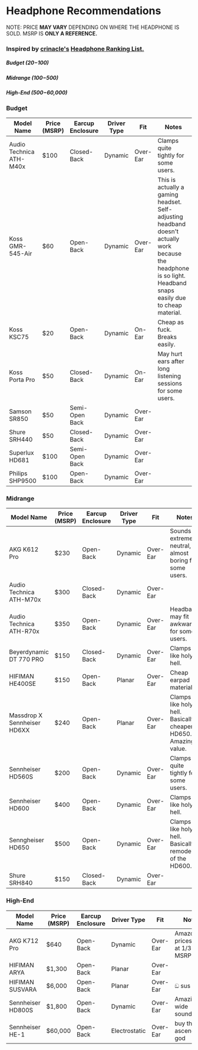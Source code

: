 # Headphone Recommendations

NOTE: PRICE **MAY VARY** DEPENDING ON WHERE THE HEADPHONE IS SOLD. MSRP IS **ONLY A REFERENCE.**

### Inspired by [crinacle's](https://crinacle.com/) **[Headphone Ranking List.](https://crinacle.com/rankings/headphones/)**

##### Budget ($20-$100)
##### Midrange ($100-$500) 
##### High-End ($500-$60,000)

### Budget

| Model Name               | Price (MSRP)  | Earcup Enclosure | Driver Type | Fit      | Notes
| ------------------------ | ------------- | ---------------- | ------------| -------- | ----------------
| Audio Technica ATH-M40x  | $100          | Closed-Back      | Dynamic     | Over-Ear | Clamps quite tightly for some users.
| Koss GMR-545-Air         | $60           | Open-Back        | Dynamic     | Over-Ear | This is actually a gaming headset. Self-adjusting headband doesn't actually work because the headphone is so light. Headband snaps easily due to cheap material.
| Koss KSC75               | $20           | Open-Back        | Dynamic     | On-Ear   | Cheap as fuck. Breaks easily.
| Koss Porta Pro           | $50           | Closed-Back      | Dynamic     | On-Ear   | May hurt ears after long listening sessions for some users.
| Samson SR850             | $50           | Semi-Open Back   | Dynamic     | Over-Ear |
| Shure SRH440             | $50           | Closed-Back      | Dynamic     | Over-Ear |
| Superlux HD681           | $100          | Semi-Open Back   | Dynamic     | Over-Ear |
| Philips SHP9500          | $100          | Open-Back        | Dynamic     | Over-Ear |

### Midrange

| Model Name                  | Price (MSRP) | Earcup Enclosure | Driver Type | Fit       | Notes
| --------------------------- | ------------ | ---------------- | ------------| --------- | ---------------------------------------------------------------- |
| AKG K612 Pro                | $230         | Open-Back        | Dynamic     | Over-Ear  | Sounds extremely neutral, almost boring for some users.          |
| Audio Technica ATH-M70x     | $300         | Closed-Back      | Dynamic     | Over-Ear  |
| Audio Technica ATH-R70x     | $350         | Open-Back        | Dynamic     | Over-Ear  | Headband may fit awkwardly for some users.                       |
| Beyerdynamic DT 770 PRO     | $150         | Closed-Back      | Dynamic     | Over-Ear  | Clamps like holy hell.                                           |
| HIFIMAN HE400SE             | $150         | Open-Back        | Planar      | Over-Ear  | Cheap earpad material.                                           |
| Massdrop X Sennheiser HD6XX | $240         | Open-Back        | Planar      | Over-Ear  | Clamps like holy hell. Basically a cheaper HD650. Amazing value. |
| Sennheiser HD560S           | $200         | Open-Back        | Dynamic     | Over-Ear  | Clamps quite tightly for some users.                             |
| Sennheiser HD600            | $400         | Open-Back        | Dynamic     | Over-Ear  | Clamps like holy hell.                                           |
| Senngheiser HD650           | $500         | Open-Back        | Dynamic     | Over-Ear  | Clamps like holy hell. Basically a remodel of the HD600.         |
| Shure SRH840                | $150         | Closed-Back      | Dynamic     | Over-Ear  |

### High-End

| Model Name               | Price (MSRP)  | Earcup Enclosure | Driver Type   | Fit       | Notes                               |
| ------------------------ | ------------- | ---------------- | ------------- | --------- | ----------------------------------- |
| AKG K712 Pro             | $640          | Open-Back        | Dynamic       | Over-Ear  | Amazon prices this at 1/3 its MSRP. |
| HIFIMAN ARYA             | $1,300        | Open-Back        | Planar        | Over-Ear  |
| HIFIMAN SUSVARA          | $6,000        | Open-Back        | Planar        | Over-Ear  | ඞ sus                              |
| Sennheiser HD800S        | $1,800        | Open-Back        | Dynamic       | Over-Ear  | Amazingly wide soundstage.          |
| Sennheiser HE-1          | $60,000       | Open-Back        | Electrostatic | Over-Ear  | buy this to ascend to god           |








